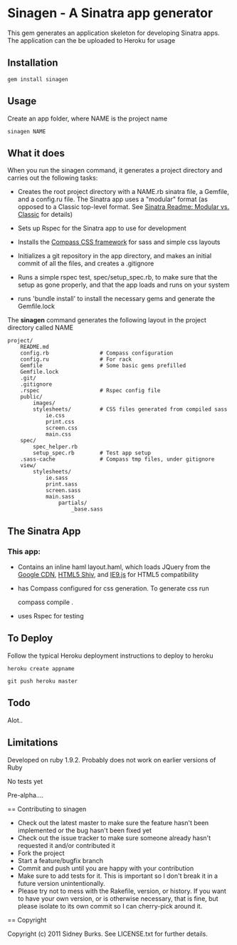 # Sinagen - A Sinatra app generator

This gem generates an application skeleton for developing Sinatra apps.  The
application can the be uploaded to Heroku for usage


## Installation

    gem install sinagen

## Usage

Create an app folder, where NAME is the project name

    sinagen NAME

## What it does

When you run the sinagen command, it generates a project directory and carries
out the following tasks:

* Creates the root project directory with a NAME.rb sinatra file, a Gemfile, and
  a config.ru file.  The Sinatra app uses a "modular" format (as opposed to a
  Classic top-level format.  See
  [Sinatra Readme: Modular vs. Classic](http://www.sinatrarb.com/intro#Modular%20vs.%20Classic%20Style) for details)


* Sets up Rspec for the Sinatra app to use for development

* Installs the [Compass CSS framework](http://compass-style.org/) for sass and simple css layouts

* Initializes a git repository in the app directory, and makes an initial commit
  of all the files, and creates a .gitignore

* Runs a simple rspec test, spec/setup_spec.rb, to make sure that the setup as gone properly, and
  that the app loads and runs on your system

* runs 'bundle install' to install the necessary gems and generate the
  Gemfile.lock

The **sinagen** command generates the following layout in the project directory
called NAME

    project/
        README.md
        config.rb                # Compass configuration
        config.ru                # For rack
        Gemfile                  # Some basic gems prefilled
        Gemfile.lock
        .git/                   
        .gitignore      
        .rspec                   # Rspec config file
        public/
            images/
            stylesheets/         # CSS files generated from compiled sass
                ie.css
                print.css
                screen.css
                main.css
        spec/
            spec_helper.rb        
            setup_spec.rb        # Test app setup
        .sass-cache              # Compass tmp files, under gitignore
        view/
            stylesheets/
                ie.sass
                print.sass
                screen.sass
                main.sass
                    partials/
                        _base.sass

## The Sinatra App

### This app: 

  - Contains an inline haml layout.haml, which loads JQuery from the [Google CDN](http://code.google.com/apis/libraries/devguide.html#jquery), [HTML5 Shiv](http://code.google.com/p/html5shiv/), and [IE9.js](http://code.google.com/p/ie7-js/) for HTML5 compatibility

  - has Compass configured for css generation.  To generate css run

    compass compile .

  - uses Rspec for testing



## To Deploy

Follow the typical Heroku deployment instructions to deploy to heroku

    heroku create appname

    git push heroku master


## Todo

Alot..


## Limitations

Developed on ruby 1.9.2.  Probably does not work on earlier versions of Ruby

No tests yet

Pre-alpha.... 

== Contributing to sinagen
 
* Check out the latest master to make sure the feature hasn't been implemented or the bug hasn't been fixed yet
* Check out the issue tracker to make sure someone already hasn't requested it and/or contributed it
* Fork the project
* Start a feature/bugfix branch
* Commit and push until you are happy with your contribution
* Make sure to add tests for it. This is important so I don't break it in a future version unintentionally.
* Please try not to mess with the Rakefile, version, or history. If you want to have your own version, or is otherwise necessary, that is fine, but please isolate to its own commit so I can cherry-pick around it.

== Copyright

Copyright (c) 2011 Sidney Burks. See LICENSE.txt for
further details.

